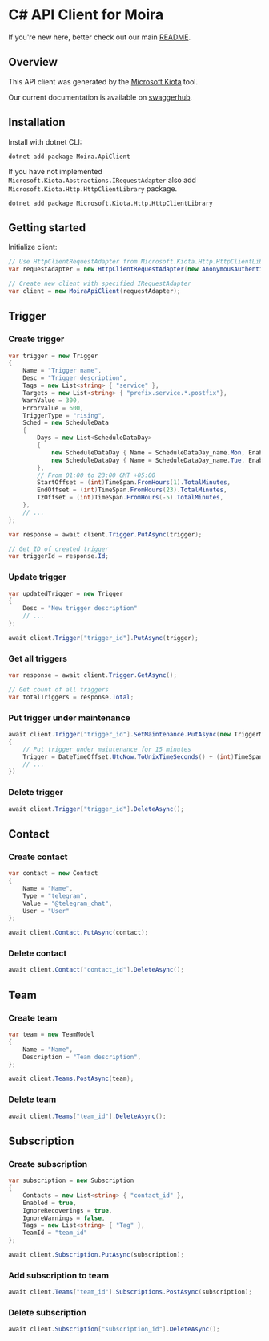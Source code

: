 # C# API Client for Moira

If you're new here, better check out our main [README](https://github.com/moira-alert/moira/blob/master/README.md).

## Overview

This API client was generated by the [Microsoft Kiota](https://aka.ms/kiota/docs) tool.

Our current documentation is available on [swaggerhub](https://app.swaggerhub.com/apis/Moira/moira-alert/master).

## Installation

Install with dotnet CLI:

```text
dotnet add package Moira.ApiClient
```

If you have not implemented `Microsoft.Kiota.Abstractions.IRequestAdapter` also add `Microsoft.Kiota.Http.HttpClientLibrary` package.

```text
dotnet add package Microsoft.Kiota.Http.HttpClientLibrary
```

## Getting started

Initialize client:

```csharp
// Use HttpClientRequestAdapter from Microsoft.Kiota.Http.HttpClientLibrary or your own implementation
var requestAdapter = new HttpClientRequestAdapter(new AnonymousAuthenticationProvider());

// Create new client with specified IRequestAdapter
var client = new MoiraApiClient(requestAdapter);
```

## Trigger

### Create trigger

```csharp
var trigger = new Trigger
{
    Name = "Trigger name",
    Desc = "Trigger description",
    Tags = new List<string> { "service" },
    Targets = new List<string> { "prefix.service.*.postfix"},
    WarnValue = 300,
    ErrorValue = 600,
    TriggerType = "rising",
    Sched = new ScheduleData
    {
        Days = new List<ScheduleDataDay>
        {
            new ScheduleDataDay { Name = ScheduleDataDay_name.Mon, Enabled = true },
            new ScheduleDataDay { Name = ScheduleDataDay_name.Tue, Enabled = false }
        },
        // From 01:00 to 23:00 GMT +05:00
        StartOffset = (int)TimeSpan.FromHours(1).TotalMinutes,
        EndOffset = (int)TimeSpan.FromHours(23).TotalMinutes,
        TzOffset = (int)TimeSpan.FromHours(-5).TotalMinutes,
    },
    // ...
};

var response = await client.Trigger.PutAsync(trigger);

// Get ID of created trigger
var triggerId = response.Id;
```

### Update trigger

```csharp
var updatedTrigger = new Trigger
{
    Desc = "New trigger description"
    // ...
};

await client.Trigger["trigger_id"].PutAsync(trigger);
```

### Get all triggers

```csharp
var response = await client.Trigger.GetAsync();

// Get count of all triggers
var totalTriggers = response.Total;
```

### Put trigger under maintenance

```csharp
await client.Trigger["trigger_id"].SetMaintenance.PutAsync(new TriggerMaintenance
{
    // Put trigger under maintenance for 15 minutes
    Trigger = DateTimeOffset.UtcNow.ToUnixTimeSeconds() + (int)TimeSpan.FromMinutes(15).TotalSeconds,
    // ...
})
```

### Delete trigger

```csharp
await client.Trigger["trigger_id"].DeleteAsync();
```

## Contact

### Create contact

```csharp
var contact = new Contact
{
    Name = "Name",
    Type = "telegram",
    Value = "@telegram_chat",
    User = "User"
};

await client.Contact.PutAsync(contact);
```

### Delete contact

```csharp
await client.Contact["contact_id"].DeleteAsync();
```

## Team

### Create team

```csharp
var team = new TeamModel
{
    Name = "Name",
    Description = "Team description",
};

await client.Teams.PostAsync(team);
```

### Delete team

```csharp
await client.Teams["team_id"].DeleteAsync();
```

## Subscription

### Create subscription

```csharp
var subscription = new Subscription
{
    Contacts = new List<string> { "contact_id" },
    Enabled = true,
    IgnoreRecoverings = true,
    IgnoreWarnings = false,
    Tags = new List<string> { "Tag" },
    TeamId = "team_id"
};

await client.Subscription.PutAsync(subscription);
```

### Add subscription to team

```csharp
await client.Teams["team_id"].Subscriptions.PostAsync(subscription);
```

### Delete subscription

```csharp
await client.Subscription["subscription_id"].DeleteAsync();
```
